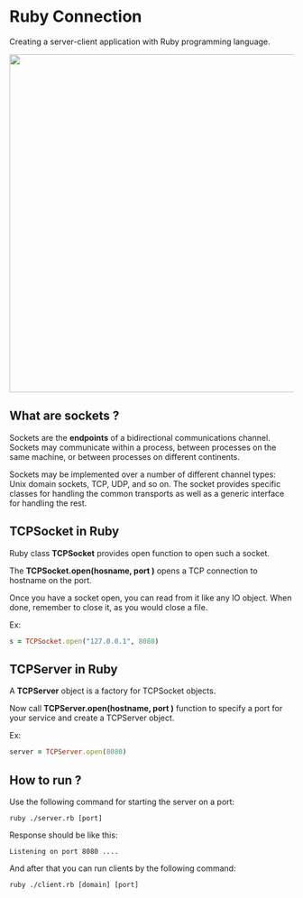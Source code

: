 # Ruby Connection

Creating a server-client application with Ruby programming language.

<p align="center">
    <img src="https://christianmuellerdesign.files.wordpress.com/2014/06/drawing.jpg" width="600" />
</p>

## What are sockets ?
Sockets are the **endpoints** of a bidirectional communications channel. Sockets may communicate within a process, between processes on the same machine, or between processes on different continents.

Sockets may be implemented over a number of different channel types: Unix domain sockets, TCP, UDP, and so on. The socket provides specific classes for handling the common transports as well as a generic interface for handling the rest.

## TCPSocket in Ruby
Ruby class **TCPSocket** provides open function to open such a socket.

The **TCPSocket.open(hosname, port )** opens a TCP connection to hostname on the port.

Once you have a socket open, you can read from it like any IO object. When done, remember to close it, as you would close a file.

Ex:
```ruby
s = TCPSocket.open("127.0.0.1", 8080)
```

## TCPServer in Ruby
A **TCPServer** object is a factory for TCPSocket objects.
 
Now call **TCPServer.open(hostname, port )** function to specify a port for your service and create a TCPServer object.

Ex:
```ruby
server = TCPServer.open(8080)
```

## How to run ?
Use the following command for starting the server on a port:
```shell
ruby ./server.rb [port]
```

Response should be like this:
```shell
Listening on port 8080 ....
```

And after that you can run clients by the following command:
```shell
ruby ./client.rb [domain] [port]
```
